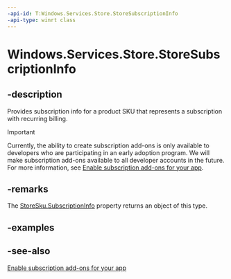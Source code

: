 ```yaml
---
-api-id: T:Windows.Services.Store.StoreSubscriptionInfo
-api-type: winrt class
---
```


<!-- Class syntax.
public class StoreSubscriptionInfo : Windows.Services.Store.IStoreSubscriptionInfo
-->

# Windows.Services.Store.StoreSubscriptionInfo

## -description
Provides subscription info for a product SKU that represents a subscription with recurring billing.

> [!IMPORTANT]
> Currently, the ability to create subscription add-ons is only available to developers who are participating in an early adoption program. We will make subscription add-ons available to all developer accounts in the future. For more information, see [Enable subscription add-ons for your app](https://docs.microsoft.com/windows/uwp/monetize/enable-subscription-add-ons-for-your-app).

## -remarks
The [StoreSku.SubscriptionInfo](storesku_subscriptioninfo.md) property returns an object of this type.

## -examples

## -see-also
[Enable subscription add-ons for your app](https://docs.microsoft.com/windows/uwp/monetize/enable-subscription-add-ons-for-your-app)
